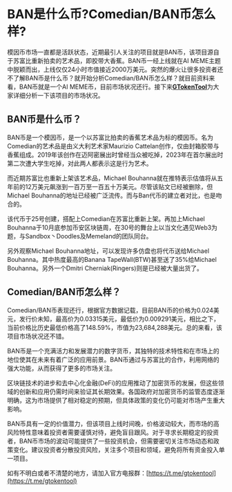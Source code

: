 # BAN是什么币?Comedian/BAN币怎么样?

模因币市场一直都是活跃状态，近期最引人关注的项目就是BAN币，该项目源自于苏富比重新拍卖的艺术品，即胶带大香蕉。BAN币一经上线就在AI MEME主题中脱颖而出，上线仅仅24小时市值接近2000万美元。突然的爆火让很多投资者还不了解BAN币是什么币？就开始分析Comedian/BAN币怎么样？就目前资料来看，BAN币就是一个AI MEME币，目前市场状况还行。接下来[**GTokenTool**](https://www.gtokentool.com)为大家详细分析一下该项目的市场状况。

## BAN币是什么币？

BAN币是一个模因币，是一个以苏富比拍卖的香蕉艺术品为标的模因币。名为Comedian的艺术品是由义大利艺术家Maurizio Cattelan创作，仅由封箱胶带与香蕉组成。2019年该创作在迈阿密展出时曾经当众被吃掉，2023年在首尔展出时第二次遭大学生吃掉，对此两人都表示这是行为艺术。

而近期苏富比也重新上架该艺术品，Michael Bouhanna就在推特表示估值将从五年前的12万美元飙涨到一百万至一百五十万美元。尽管该贴文已经被删除，但Michael Bouhanna的地址已经被广泛流传。而与Ban代币的建立者对比，也是吻合的。

该代币于25号创建，搭配上Comedian在苏富比重新上架。再加上Michael Bouhanna于10月底参加币安区块链周，在30号的舞台上以当文化遇见Web3为题，与Sandbox丶Doodles及Memeland的团队同台。

另外观察Michael Bouhanna地址，可以发现许多仿盘也将代币送给Michael Bouhanna。其中热度最高的Banana TapeWall(BTW)甚至送了35%给Michael Bouhanna。另外一个Dmitri Cherniak(Ringers)则是已经被大量出货了。

## Comedian/BAN币怎么样？

Comedian/BAN币表现还行，根据官方数据记载，目前BAN币的价格为0.024美元，发行价未知，最高价为0.03315美元，最低价为0.009291美元，相比之下，当前价格比历史最低价格高了148.59%，市值为23,684,288美元。总的来看，该项目市场状况还不错。

BAN币是一个充满活力和发展潜力的数字货币，其独特的技术特性和在市场上的地位使其在未来有着广泛的应用前景。BAN币通过与苏富比的合作，利用网络的强大功能，从而获得了更多的市场关注。

区块链技术的进步和去中心化金融(DeFi)的应用推动了加密货币的发展，但这些领域的创新和应用仍需时间来验证其长期效果。各国政府对加密货币的监管态度逐渐明确，这为市场提供了相对稳定的预期，但具体政策的变化仍可能对市场产生重大影响。

BAN币具有一定的价值潜力，但该项目上线时间晚，价格波动较大，而市场的高风险特性意味着投资者需要谨慎对待，避免盲目跟风。对于寻求长期稳定的投资者，BAN币市场的波动可能提供了一些投资机会，但需要密切关注市场动态和政策变化。建议投资者分散投资风险，关注多个项目和领域，避免将所有资金投入单一项目。

如有不明白或者不清楚的地方，请加入官方电报群：[https://t.me/gtokentool](https://t.me/gtokentool)
